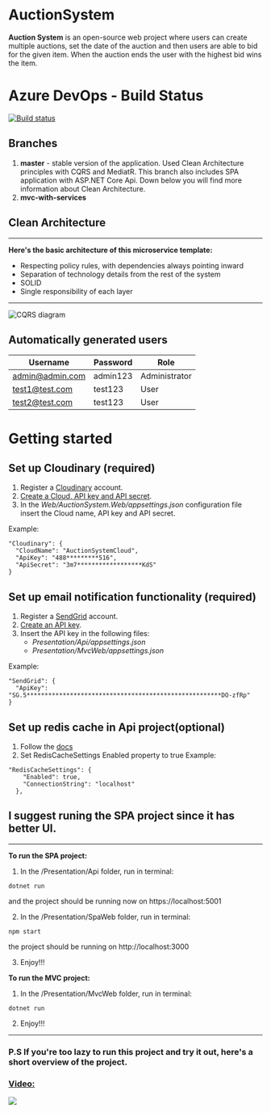 # AuctionSystem
**Auction System** is an open-source web project where users can create multiple auctions, set the date of the auction and then users are able to bid for the given item. When the auction ends the user with the highest bid wins the item.

# Azure DevOps - Build Status
[![Build status](https://dev.azure.com/melikpehlivanov/AuctionSystem/_apis/build/status/AuctionSystem-ASP.NET%20Core-CI)](https://dev.azure.com/melikpehlivanov/AuctionSystem/_build/latest?definitionId=-1)

## Branches
1. **master** - stable version of the application. Used Clean Architecture principles with CQRS and MediatR. This branch also includes SPA application with ASP.NET Core Api. Down below you will find more information about Clean Architecture.
2. **mvc-with-services**

## Clean Architecture

***

**Here's the basic architecture of this microservice template:**
* Respecting policy rules, with dependencies always pointing inward
* Separation of technology details from the rest of the system
* SOLID
* Single responsibility of each layer
    
***

![CQRS diagram](https://user-images.githubusercontent.com/28671510/85227195-957af480-b3e4-11ea-9898-8dfa42c84117.png)

## Automatically generated users
| Username        	| Password 	| Role          	|
|-----------------	|----------	|---------------	|
| admin@admin.com 	| admin123 	| Administrator 	|
| test1@test.com  	| test123  	| User          	|
| test2@test.com  	| test123  	| User          	|

# Getting started
## Set up Cloudinary (required)
1. Register a [Cloudinary](https://cloudinary.com/) account.
2. [Create a Cloud, API key and API secret](https://cloudinary.com/documentation/solution_overview#account_and_api_setup).
2. In the *Web/AuctionSystem.Web/appsettings.json* configuration file insert the Cloud name, API key and API secret.

Example:
```
"Cloudinary": {
  "CloudName": "AuctionSystemCloud",
  "ApiKey": "488*********516",
  "ApiSecret": "3m7******************KdS"
}
```

## Set up email notification functionality (required)
1. Register a [SendGrid](https://sendgrid.com/) account.
2. [Create an API key](https://sendgrid.com/docs/ui/account-and-settings/api-keys/#creating-an-api-key).
3. Insert the API key in the following files:
    * *Presentation/Api/appsettings.json*
    * *Presentation/MvcWeb/appsettings.json*

Example:
```
"SendGrid": {
  "ApiKey": "SG.5******************************************************DO-zfRp"
}
```

## Set up redis cache in Api project(optional)
1. Follow the [docs](https://redis.io/topics/quickstart)
2. Set RedisCacheSettings Enabled property to true
Example:
```
"RedisCacheSettings": {
    "Enabled": true,
    "ConnectionString": "localhost"
  },
```

## I suggest runing the SPA project since it has better UI.
***

**To run the SPA project:**
1. In the /Presentation/Api folder, run in terminal:
```
dotnet run
```
and the project should be running now on https://localhost:5001

2. In the /Presentation/SpaWeb folder, run in terminal:
```
npm start
```
the project should be running on http://localhost:3000

3. Enjoy!!!

**To run the MVC project:**
1. In the /Presentation/MvcWeb folder, run in terminal:
```
dotnet run
```
2. Enjoy!!!
***

### P.S If you're too lazy to run this project and try it out, here's a short overview of the project.
### [Video:](https://youtu.be/5Zn2BC5QS10)
[![](https://img.youtube.com/vi/5Zn2BC5QS10/hqdefault.jpg)](https://youtu.be/5Zn2BC5QS10)
